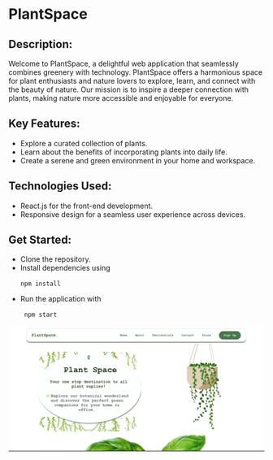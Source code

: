 # PlantSpace
<h2>Description:</h2>

<p>Welcome to PlantSpace, a delightful web application that seamlessly combines greenery with technology. PlantSpace offers a harmonious space for plant enthusiasts and nature lovers to explore, learn, and connect with the beauty of nature. Our mission is to inspire a deeper connection with plants, making nature more accessible and enjoyable for everyone.</p>

<h2>Key Features:</h2>
<ul>
<li>Explore a curated collection of plants.</li>
<li>Learn about the benefits of incorporating plants into daily life.</li>
<li>Create a serene and green environment in your home and workspace.</li>
</ul>
<h2>Technologies Used:</h2>
<ul>
  <li>React.js for the front-end development.</li>
<li>Responsive design for a seamless user experience across devices.</li>

</ul>

<h2>Get Started:</h2>
<ul>
  <li>Clone the repository.</li>
<li>Install dependencies using

</li>

```
npm install
```
<li>Run the application with
</li>

```
 npm start

```
</ul>
<img src="plantspace.png" alt="PlantSpacehome">
